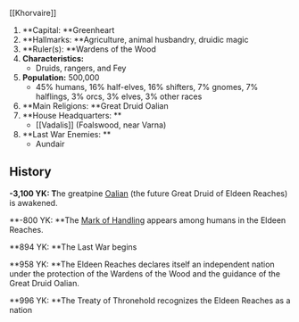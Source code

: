 [[Khorvaire]]

1. **Capital: **Greenheart
2. **Hallmarks: **Agriculture, animal husbandry, druidic magic
3. **Ruler(s): **Wardens of the Wood
4. **Characteristics:**
    - Druids, rangers, and Fey
5. **Population:** 500,000 
    - 45% humans, 16% half-elves, 16% shifters, 7% gnomes, 7% halflings, 3% orcs, 3% elves, 3% other races
6. **Main Religions: **Great Druid Oalian
7. **House Headquarters: **
    - [[Vadalis]] (Foalswood, near Varna)
8. **Last War Enemies: **
    - Aundair

## History

**-3,100 YK: T**he greatpine [Oalian](https://eberron.fandom.com/wiki/Oalian) (the future Great Druid of Eldeen Reaches) is awakened.

**-800 YK: **The [Mark of Handling](https://eberron.fandom.com/wiki/Mark_of_Handling) appears among humans in the Eldeen Reaches.

**894 YK: **The Last War begins

**958 YK: **The Eldeen Reaches declares itself an independent nation under the protection of the Wardens of the Wood and the guidance of the Great Druid Oalian.


**996 YK: **The Treaty of Thronehold recognizes the Eldeen Reaches as a nation
